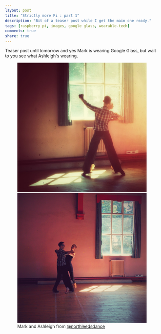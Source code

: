 ```yaml
---
layout: post
title: "Strictly more Pi : part 1"
description: "Bit of a teaser post while I get the main one ready."
tags: [raspberry pi, images, google glass, wearable-tech]
comments: true
share: true
---
```


Teaser post until tomorrow and yes Mark is wearing Google Glass, but wait to you see what Ashleigh's wearing.

<figure class="half">
	<img src="/images/IMG_20140728_144613.jpg" alt="">
	<img src="/images/IMG_20140728_144615_2.jpg" alt="">
	<figcaption>Mark and Ashleigh from <a href="https://twitter.com/northleedsdance">@northleedsdance</a></figcaption>
</figure>
